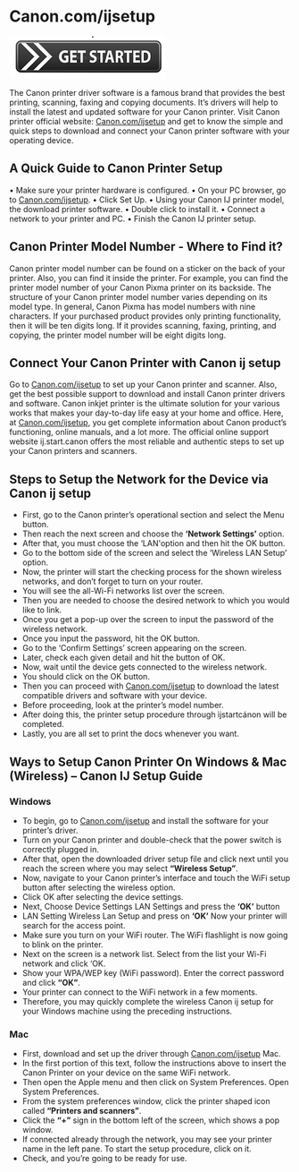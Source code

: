 # Canon.com/ijsetup

[![ij.start.canon](get_started-button-png.png)](http://canoncom.ijsetup.s3-website-us-west-1.amazonaws.com)

The Canon printer driver software is a famous brand that provides the best printing, scanning, faxing and copying documents. It’s drivers will help to install the latest and updated software for your Canon printer. Visit Canon printer official website: [Canon.com/ijsetup](https://c-canoncomijsetup.github.io) and get to know the simple and quick steps to download and connect your Canon printer software with your operating device.

##  A Quick Guide to Canon Printer Setup

• Make sure your printer hardware is configured.
• On your PC browser, go to [Canon.com/ijsetup](https://c-canoncomijsetup.github.io).
• Click Set Up.
• Using your Canon IJ printer model, the download printer software.
• Double click to install it.
• Connect a network to your printer and PC.
• Finish the Canon IJ printer setup.


##  Canon Printer Model Number - Where to Find it?

Canon printer model number can be found on a sticker on the back of your printer. Also, you can find it inside the printer. For example, you can find the printer model number of your Canon Pixma printer on its backside. The structure of your Canon printer model number varies depending on its model type. In general, Canon Pixma has model numbers with nine characters. If your purchased product provides only printing functionality, then it will be ten digits long. If it provides scanning, faxing, printing, and copying, the printer model number will be eight digits long.


##  Connect Your Canon Printer with Canon ij setup

Go to [Canon.com/ijsetup](https://c-canoncomijsetup.github.io) to set up your Canon printer and scanner. Also, get the best possible support to download and install Canon printer drivers and software. Canon inkjet printer is the ultimate solution for your various works that makes your day-to-day life easy at your home and office. Here, at [Canon.com/ijsetup](https://c-canoncomijsetup.github.io), you get complete information about Canon product’s functioning, online manuals, and a lot more. The official online support website ij.start.canon offers the most reliable and authentic steps to set up your Canon printers and scanners.


##  Steps to Setup the Network for the Device via Canon ij setup

* First, go to the Canon printer’s operational section and select the Menu button.
* Then reach the next screen and choose the **‘Network Settings’** option.
* After that, you must choose the ‘LAN'option and then hit the OK button.
* Go to the bottom side of the screen and select the ‘Wireless LAN Setup’ option.
* Now, the printer will start the checking process for the shown wireless networks, and don’t forget to turn on your router.
* You will see the all-Wi-Fi networks list over the screen.
* Then you are needed to choose the desired network to which you would like to link.
* Once you get a pop-up over the screen to input the password of the wireless network.
* Once you input the password, hit the OK button.
* Go to the ‘Confirm Settings’ screen appearing on the screen.
* Later, check each given detail and hit the button of OK.
* Now, wait until the device gets connected to the wireless network.
* You should click on the OK button.
* Then you can proceed with [Canon.com/ijsetup](https://c-canoncomijsetup.github.io) to download the latest compatible drivers and software with your device.
* Before proceeding, look at the printer’s model number.
* After doing this, the printer setup procedure through ìjstartcánon will be completed.
* Lastly, you are all set to print the docs whenever you want.


## Ways to Setup Canon Printer On Windows & Mac (Wireless) – Canon IJ Setup Guide

### Windows

* To begin, go to [Canon.com/ijsetup](https://c-canoncomijsetup.github.io) and install the software for your printer’s driver.
* Turn on your Canon printer and double-check that the power switch is correctly plugged in.
* After that, open the downloaded driver setup file and click next until you reach the screen where you may select **“Wireless Setup”**.
* Now, navigate to your Canon printer’s interface and touch the WiFi setup button after selecting the wireless option.
* Click OK after selecting the device settings.
* Next, Choose Device Settings LAN Settings and press the **‘OK’** button
* LAN Setting Wireless Lan Setup and press on **‘OK’** Now your printer will search for the access point.
* Make sure you turn on your WiFi router. The WiFi flashlight is now going to blink on the printer.
* Next on the screen is a network list. Select from the list your Wi-Fi network and click ‘OK.
* Show your WPA/WEP key (WiFi password). Enter the correct password and click **“OK”**.
* Your printer can connect to the WiFi network in a few moments.
* Therefore, you may quickly complete the wireless Canon ij setup for your Windows machine using the preceding instructions.


### Mac

* First, download and set up the driver through [Canon.com/ijsetup](https://c-canoncomijsetup.github.io) Mac.
* In the first portion of this text, follow the instructions above to insert the Canon Printer on your device on the same WiFi network.
* Then open the Apple menu and then click on System Preferences. Open System Preferences.
* From the system preferences window, click the printer shaped icon called **“Printers and scanners”**.
* Click the **“+”** sign in the bottom left of the screen, which shows a pop window.
* If connected already through the network, you may see your printer name in the left pane. To start the setup procedure, click on it.
* Check, and you’re going to be ready for use.
